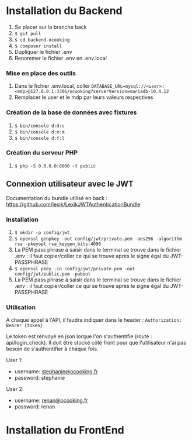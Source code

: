 # Installation du Backend

1. Se placer sur la branche back
2. ``` $ git pull ```
3. ``` $ cd backend-ocooking ```
4. ``` $ composer install ```
5. Dupliquer le fichier .env
6. Renommer le fichier .env en .env.local

### Mise en place des outils
1. Dans le fichier .env.local, coller ``` DATABASE_URL=mysql://<user>:<mdp>@127.0.0.1:3306/ocooking?serverVersion=mariadb-10.4.12 ```
2. Remplacer le user et le mdp par leurs valeurs respectives

### Création de la base de données avec fixtures
1. ``` $ bin/console d:d:c ```
2. ``` $ bin/console d:m:m ```
3. ``` $ bin/console d:f:l ```

### Création du serveur PHP
1. ``` $ php -S 0.0.0.0:8000 -t public ```

## Connexion utilisateur avec le JWT

Documentation du bundle utilisé en back : https://github.com/lexik/LexikJWTAuthenticationBundle

### Installation
1. ``` $ mkdir -p config/jwt ```
2. ``` $ openssl genpkey -out config/jwt/private.pem -aes256 -algorithm rsa -pkeyopt rsa_keygen_bits:4096 ```
3. La PEM pass phrase à saisir dans le terminal se trouve dans le fichier .env : il faut copier/coller ce qui se trouve après le signe égal du JWT-PASSPHRASE
4. ``` $ openssl pkey -in config/jwt/private.pem -out config/jwt/public.pem -pubout ```
5. La PEM pass phrase à saisir dans le terminal se trouve dans le fichier .env : il faut copier/coller ce qui se trouve après le signe égal du JWT-PASSPHRASE


### Utilisation
A chaque appel à l'API, il faudra indiquer dans le header :
``` Authorization: Bearer {token} ```

Le token est renvoyé en json lorque l'on s'authentifie (route : api/login_check).
Il doit être stocké côté front pour que l'utilisateur n'ai pas besoin de s'authentifier à chaque fois.

User 1:
   - username: stephanie@ocooking.fr
   - password: stephanie

User 2:
   - username: renan@ocooking.fr
   - password: renan


# Installation du FrontEnd

